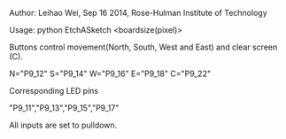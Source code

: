 Author: Leihao Wei, Sep 16 2014, Rose-Hulman Institute of Technology

Usage: python EtchASketch <boardsize(pixel)>

Buttons control movement(North, South, West and East) and clear screen (C).
 
N="P9_12" S="P9_14" W="P9_16" E="P9_18" C="P9_22"

Corresponding LED pins

"P9_11","P9_13","P9_15","P9_17"

All inputs are set to pulldown.



